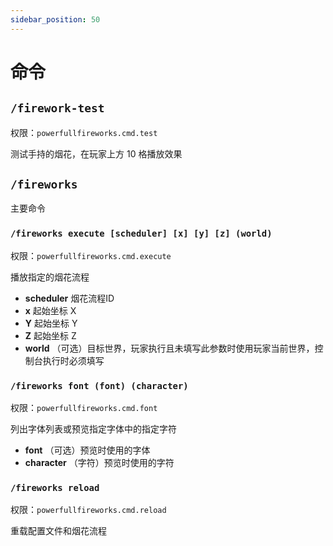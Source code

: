 ```yaml
---
sidebar_position: 50
---
```


# 命令

## `/firework-test`
权限：`powerfullfireworks.cmd.test`

测试手持的烟花，在玩家上方 10 格播放效果

## `/fireworks`
主要命令

### `/fireworks execute [scheduler] [x] [y] [z] (world)`
权限：`powerfullfireworks.cmd.execute`

播放指定的烟花流程
- **scheduler** 烟花流程ID
- **x** 起始坐标 X
- **Y** 起始坐标 Y
- **Z** 起始坐标 Z
- **world** （可选）目标世界，玩家执行且未填写此参数时使用玩家当前世界，控制台执行时必须填写

### `/fireworks font (font) (character)`
权限：`powerfullfireworks.cmd.font`

列出字体列表或预览指定字体中的指定字符
- **font** （可选）预览时使用的字体
- **character** （字符）预览时使用的字符

### `/fireworks reload`
权限：`powerfullfireworks.cmd.reload`

重载配置文件和烟花流程
